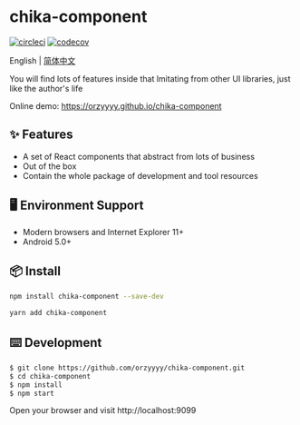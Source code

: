 # chika-component

[![circleci](https://img.shields.io/circleci/project/github/orzyyyy/chika-component/master.svg)](https://circleci.com/gh/orzyyyy/chika-component)
[![codecov](https://codecov.io/gh/orzyyyy/chika-component/branch/master/graph/badge.svg)](https://codecov.io/gh/orzyyyy/chika-component)

English | [简体中文](./README-zh_CN.md)

You will find lots of features inside that lmitating from other UI libraries, just like the author's life

Online demo: https://orzyyyy.github.io/chika-component

## ✨ Features

- A set of React components that abstract from lots of business
- Out of the box
- Contain the whole package of development and tool resources

## 🖥 Environment Support

- Modern browsers and Internet Explorer 11+
- Android 5.0+

## 📦 Install

```bash
npm install chika-component --save-dev
```

```bash
yarn add chika-component
```

## ⌨️ Development

```bash
$ git clone https://github.com/orzyyyy/chika-component.git
$ cd chika-component
$ npm install
$ npm start
```

Open your browser and visit http://localhost:9099
